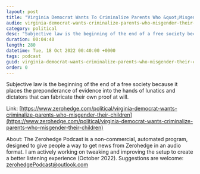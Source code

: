 ```yaml
---
layout: post
title: "Virginia Democrat Wants To Criminalize Parents Who &quot;Misgender&quot; Their Children"
audio: virginia-democrat-wants-criminalize-parents-who-misgender-their-children-0
category: political
desc: "Subjective law is the beginning of the end of a free society because it places the preponderance of evidence into the hands of lunatics and dictators that can fabricate their own proof at will."
duration: 00:04:40
length: 280
datetime: Tue, 18 Oct 2022 00:40:00 +0000
tags: podcast
guid: virginia-democrat-wants-criminalize-parents-who-misgender-their-children-0
order: 0
---
```

Subjective law is the beginning of the end of a free society because it places the preponderance of evidence into the hands of lunatics and dictators that can fabricate their own proof at will.

Link: [https://www.zerohedge.com/political/virginia-democrat-wants-criminalize-parents-who-misgender-their-children](https://www.zerohedge.com/political/virginia-democrat-wants-criminalize-parents-who-misgender-their-children)

About: The Zerohedge Podcast is a non-commercial, automated program, designed to give people a way to get news from Zerohedge in an audio format.  I am actively working on tweaking and improving the setup to create a better listening experience (October 2022).  Suggestions are welcome: [zerohedgePodcast@outlook.com](mailto:zerohedgePodcast@outlook.com)